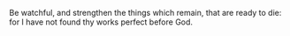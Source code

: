 Be watchful, and strengthen the things which remain, that are ready to die: for I have not found thy works perfect before God.
